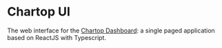 # Chartop UI
The web interface for the [Chartop Dashboard](https://chartop.app): a single paged application based on ReactJS with Typescript.

